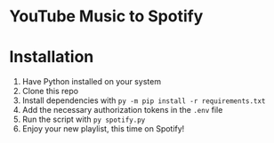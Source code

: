 # YouTube Music to Spotify

# Installation
 
1. Have Python installed on your system
1. Clone this repo
1. Install dependencies with `py -m pip install -r requirements.txt`
1. Add the necessary authorization tokens in the `.env` file
1. Run the script with `py spotify.py`
1. Enjoy your new playlist, this time on Spotify!
